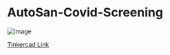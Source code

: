 # AutoSan-Covid-Screening

![image](https://user-images.githubusercontent.com/45249429/207084107-271b4734-d55d-47d0-843d-3ae0f93213e4.png)

[Tinkercad Link](https://www.tinkercad.com/things/3DlxRsY3gyf)
